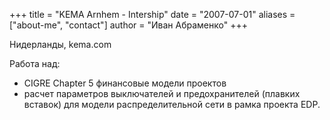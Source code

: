 +++
title = "KEMA Arnhem - Intership"
date = "2007-07-01"
aliases = ["about-me", "contact"]
author = "Иван Абраменко"
+++

Нидерланды, kema.com

Работа над: 
- CIGRE Chapter 5 финансовые модели проектов
- расчет параметров выключателей и предохранителей (плавких вставок) для модели распределительной сети в рамка проекта EDP.
